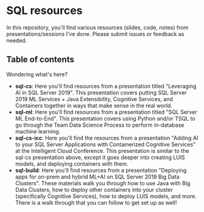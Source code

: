 # SQL resources

In this repository, you'll find various resources (slides, code, notes) from presentations/sessions I've done. Please submit issues or feedback as needed. 

## Table of contents

Wondering what's here?

- **sql-cs**: Here you'll find resources from a presentation titled "Leveraging AI in SQL Server 2019". This presentation covers putting SQL Server 2019 ML Services + Java Extensibility, Cognitive Services, and Containers together in ways that make sense in the real world.
- **sql-ml**: Here you'll find resources from a presentation titled "SQL Server ML End-to-End". This presentation covers using Python and/or TSQL to go through the Team Data Science Process to perform in-database machine learning.
- **sql-cs-icc**: Here you'll find the resources from a presentation "Adding AI to your SQL Server Applications with Containerized Cognitive Services" at the Intelligent Cloud Conference. This presentation is similar to the sql-cs presentation above, except it goes deeper into creating LUIS models, and deploying containers with them.   
- **sql-build**: Here you'll find resources from a presentation "Deploying apps for on-prem and hybrid ML+AI on SQL Server 2019 Big Data Clusters". These materials walk you through how to use Java with Big Data Clusters, how to deploy other containers into your cluster (specifically Cognitive Services), how to deploy LUIS models, and more. There is a walk through that you can follow to get set up as well!  
